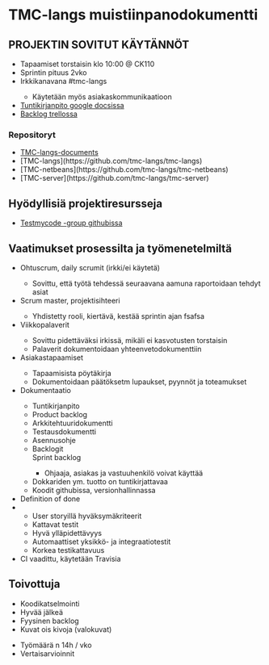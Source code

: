 <h1>TMC-langs muistiinpanodokumentti</h1>

<h2>PROJEKTIN SOVITUT KÄYTÄNNÖT</h2>
<ul>
  <li>Tapaamiset torstaisin klo 10:00 @ CK110</li>
  <li>Sprintin pituus 2vko</li>
  <li>Irkkikanavana #tmc-langs</li>
  <ul>
    <li>Käytetään myös asiakaskommunikaatioon</li>
  </ul>
  <li>
    <a href="https://docs.google.com/spreadsheets/d/1YvdoH0zuv5MewZkCeuN3h0QOByj76-O7abEX8bXMSGs/edit#gid=0">
    Tuntikirjanpito google docsissa
    </a>
  </li>
  <li>
  <a href="https://trello.com/b/wqL9FXVK/tmc-langs">Backlog trellossa</a>
  </li>
</ul>

<h3>Repositoryt</h3>
<ul>
  <li><a href="https://github.com/zzats/TMC-langs-documents">
    TMC-langs-documents
  </a></li>
  <li>[TMC-langs](https://github.com/tmc-langs/tmc-langs)</li>
  <li>[TMC-netbeans](https://github.com/tmc-langs/tmc-netbeans)</li>
  <li>[TMC-server](https://github.com/tmc-langs/tmc-server)</li>
</ul>
  
<h2>Hyödyllisiä projektiresursseja</h2>
<ul>
  <li>
    <a href="https://github.com/testmycode/">
      Testmycode -group githubissa
    </a>
  </li>
</ul>

<h2>Vaatimukset prosessilta ja työmenetelmiltä</h2>
<ul>
  <li>Ohtuscrum, daily scrumit (irkki/ei käytetä)</li>
  <ul>
    <li>Sovittu, että työtä tehdessä seuraavana aamuna raportoidaan tehdyt asiat</li>
  </ul>
  <li>Scrum master, projektisihteeri</li>
  <ul>
    <li>Yhdistetty rooli, kiertävä, kestää sprintin ajan fsafsa</li>
  </ul>
  <li>Viikkopalaverit</li>
  <ul>
    <li>Sovittu pidettäväksi irkissä, mikäli ei kasvotusten torstaisin</li>
    <li>Palaverit dokumentoidaan yhteenvetodokumenttiin</li>
  </ul>
  <li>Asiakastapaamiset</li>
  <ul>
    <li>Tapaamisista pöytäkirja</li>
    <li>Dokumentoidaan päätöksetm lupaukset, pyynnöt ja toteamukset</li>
  </ul>
  <li>Dokumentaatio</li>
  <ul>
    <li>Tuntikirjanpito</li>
    <li>Product backlog</li>
    <li>Arkkitehtuuridokumentti</li>
    <li>Testausdokumentti</li>
    <li>Asennusohje</li>
    <li>Backlogit</li>
    <ll>Sprint backlog</li>
      <ul>
        <li>Ohjaaja, asiakas ja vastuuhenkilö voivat käyttää</li>
      </ul>
    <li>Dokkariden ym. tuotto on tuntikirjattavaa</li>
    <li>Koodit githubissa, versionhallinnassa</li>
  </ul>
  <li>Definition of done<li>
  <ul>
    <li>User storyillä hyväksymäkriteerit</li>
    <li>Kattavat testit</li>
    <li>Hyvä ylläpidettävyys</li>
    <li>Automaattiset yksikkö- ja integraatiotestit</li>
    <li>Korkea testikattavuus</li>
  </ul>
  <li>CI vaadittu, käytetään Travisia</li>
</ul>
<h2>Toivottuja</h2>
<ul>
  <li>Koodikatselmointi</li>
  <li>Hyvää jälkeä</li>
  <li>Fyysinen backlog</li>
  <li>Kuvat ois kivoja (valokuvat)</li>
</ul>

<ul>
  <li>Työmäärä n 14h / vko</li>
  <li>Vertaisarvioinnit</li>  

